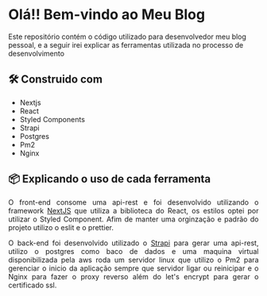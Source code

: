 <h1>Olá!! Bem-vindo ao Meu Blog</h1>

<p>Este repositório contém o código utilizado para desenvolvedor meu blog pessoal, e a seguir irei explicar as ferramentas utilizada no processo de desenvolvimento</p>

<h2>🛠️ Construido com</h2>

<ul>
    <li>Nextjs</li>
    <li>React</li>
    <li>Styled Components</li>
    <li>Strapi</li>
    <li>Postgres</li>
    <li>Pm2</li>
    <li>Nginx</li>
</ul>

<h2>📦 Explicando o uso de cada ferramenta</h2>

<p align="justify">O front-end consome uma api-rest e foi desenvolvido utilizando o framework <a href="https://strapi.io/"> NextJS</a> que utiliza a biblioteca do React, os estilos optei por utilizar o Styled Component. Afim de manter uma orginzação e padrão do projeto utilizo o eslit e o prettier.</p>

<p align="justify">O back-end foi desenvolvido utilizado o <a href="https://nextjs.org/"> Strapi</a> para gerar uma api-rest, utilizo o postgres como baco de dados e uma maquina virtual disponibilizada pela aws roda um servidor linux que utilizo o Pm2 para gerenciar o inicio da aplicação sempre que servidor ligar ou reinicipar e o Nginx para fazer o proxy reverso além do let's encrypt para gerar o certificado ssl.</p>
